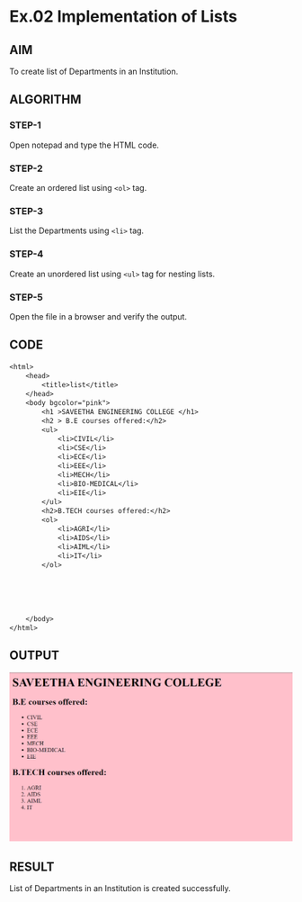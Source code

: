 # Ex.02 Implementation of Lists
## AIM
  To create list of Departments in an Institution.

## ALGORITHM
### STEP-1
  Open notepad and type the HTML code.

### STEP-2
  Create an ordered list using ```<ol>``` tag.

### STEP-3
  List the Departments using ```<li>``` tag.

### STEP-4
  Create an unordered list using ```<ul>``` tag for nesting lists.

### STEP-5
  Open the file in a browser and verify the output.
  
## CODE
```
<html>
    <head>
        <title>list</title>
    </head>
    <body bgcolor="pink">
        <h1 >SAVEETHA ENGINEERING COLLEGE </h1>
        <h2 > B.E courses offered:</h2>
        <ul>
            <li>CIVIL</li>
            <li>CSE</li>
            <li>ECE</li>
            <li>EEE</li>
            <li>MECH</li>
            <li>BIO-MEDICAL</li>
            <li>EIE</li>
        </ul>
        <h2>B.TECH courses offered:</h2>
        <ol>
            <li>AGRI</li>
            <li>AIDS</li>
            <li>AIML</li>
            <li>IT</li>
        </ol>


            
    

    </body>
</html>
```
## OUTPUT
![alt text](list-output.png)

## RESULT
  List of Departments in an Institution is created successfully.
